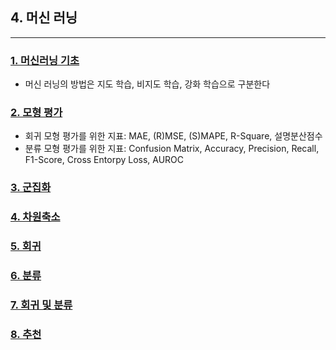 ## 4. 머신 러닝 
-----

### [1. 머신러닝 기초](./notes/머신러닝%20기초.md)
- 머신 러닝의 방법은 지도 학습, 비지도 학습, 강화 학습으로 구분한다

### [2. 모형 평가](./notes/모형%20평가.md)
- 회귀 모형 평가를 위한 지표: MAE, (R)MSE, (S)MAPE, R-Square, 설명분산점수
- 분류 모형 평가를 위한 지표: Confusion Matrix, Accuracy, Precision, Recall, F1-Score, Cross Entorpy Loss, AUROC

### [3. 군집화](./notes/군집화.md)
### [4. 차원축소](./notes/차원축소.md)
### [5. 회귀](./notes/회귀.md)
### [6. 분류](./notes/분류.md)
### [7. 회귀 및 분류](./notes/회귀%20및%20분류.md)
### [8. 추천](./notes/추천.md)

